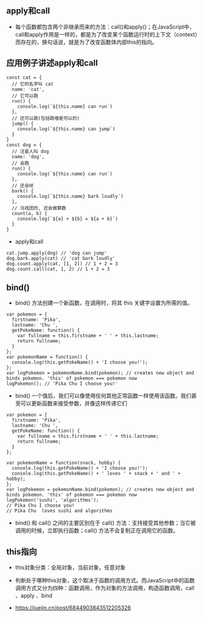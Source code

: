 ## apply和call
  - 每个函数都包含两个非继承而来的方法：call()和apply()；在JavaScript中，call和apply作用是一样的，都是为了改变某个函数运行时的上下文（context）而存在的，换句话说，就是为了改变函数体内部this的指向。

## 应用例子讲述apply和call
  ```
  const cat = {
    // 它的名字叫 cat
    name: 'cat',
    // 它可以跑
    run() {
      console.log(`${this.name} can run`)
    },
    // 还可以跳(包括跳墙是可以的)
    jump() {
      console.log(`${this.name} can jump`)
    }
  }
  const dog = {
    // 汪星人叫 dog
    name: 'dog',
    // 会跑
    run() {
      console.log(`${this.name} can run`)
    },
    // 还会吠
    bark() {
      console.log(`${this.name} bark loudly`)
    },
    // 马戏团的, 还会做算数
    count(a, b) {
      console.log(`${a} + ${b} = ${a + b}`)
    }
  }
  ```
  - apply和call
  ```
  cat.jump.apply(dog) // 'dog can jump'
  dog.bark.apply(cat) // 'cat bark loudly'
  dog.count.apply(cat, [1, 2]) // 1 + 2 = 3
  dog.count.call(cat, 1, 2) // 1 + 2 = 3
  ```

## bind()
  - bind() 方法创建一个新函数，在调用时，将其 this 关键字设置为所需的值。
  ```
  var pokemon = {
    firstname: 'Pika',
    lastname: 'Chu ',
    getPokeName: function() {
      var fullname = this.firstname + ' ' + this.lastname;
      return fullname;
    }
  };
  var pokemonName = function() {
    console.log(this.getPokeName() + 'I choose you!');
  };
  var logPokemon = pokemonName.bind(pokemon); // creates new object and binds pokemon. 'this' of pokemon === pokemon now
  logPokemon(); // 'Pika Chu I choose you!'
  ```
  -  bind() 一个值后，我们可以像使用任何其他正常函数一样使用该函数。我们甚至可以更新函数来接受参数，并像这样传递它们
  ```
  var pokemon = {
    firstname: 'Pika',
    lastname: 'Chu ',
    getPokeName: function() {
      var fullname = this.firstname + ' ' + this.lastname;
      return fullname;
    }
  };

  var pokemonName = function(snack, hobby) {
    console.log(this.getPokeName() + 'I choose you!');
    console.log(this.getPokeName() + ' loves ' + snack + ' and ' + hobby);
  };
  var logPokemon = pokemonName.bind(pokemon); // creates new object and binds pokemon. 'this' of pokemon === pokemon now
  logPokemon('sushi', 'algorithms');
  // Pika Chu I choose you!
  // Pika Chu  loves sushi and algorithms
  ```
  - bind() 和 call() 之间的主要区别在于 call() 方法：支持接受其他参数；当它被调用的时候，立即执行函数；call() 方法不会复制正在调用它的函数。

## this指向
  
  - this对象分类：全局对象，当前对象，任意对象

  - 判断处于哪种this对象，这个取决于函数的调用方式。而JavaScript中的函数调用方式又分为四种：函数调用，作为对象的方法调用，构造函数调用，call 、apply 、bind

  - https://juejin.cn/post/6844903843512205326
